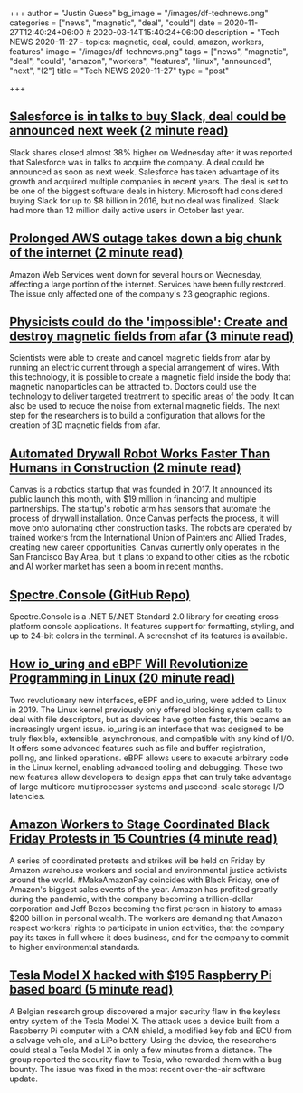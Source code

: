 +++
author = "Justin Guese"
bg_image = "/images/df-technews.png"
categories = ["news", "magnetic", "deal", "could"]
date = 2020-11-27T12:40:24+06:00 # 2020-03-14T15:40:24+06:00
description = "Tech NEWS 2020-11-27 - topics: magnetic, deal, could, amazon, workers, features"
image = "/images/df-technews.png"
tags = ["news", "magnetic", "deal", "could", "amazon", "workers", "features", "linux", "announced", "next", "(2"]
title = "Tech NEWS 2020-11-27"
type = "post"

+++

## [Salesforce is in talks to buy Slack, deal could be announced next week (2 minute read)](https://www.cnbc.com/2020/11/25/slack-shares-jump-following-report-of-possible-salesforce-acquisition.html/1/010001760962fa9a-c60e77d0-7ee4-4433-9e81-1925e0cd9370-000000/Fi_hubctrC7unoE8oWUILEL9FNYyCzd6APsSTkUsB70=169)

Slack shares closed almost 38% higher on Wednesday after it was reported that Salesforce was in talks to acquire the company. A deal could be announced as soon as next week. Salesforce has taken advantage of its growth and acquired multiple companies in recent years. The deal is set to be one of the biggest software deals in history. Microsoft had considered buying Slack for up to $8 billion in 2016, but no deal was finalized. Slack had more than 12 million daily active users in October last year.

## [Prolonged AWS outage takes down a big chunk of the internet (2 minute read)](https://www.theverge.com/2020/11/25/21719396/amazon-web-services-aws-outage-down-internet/1/010001760962fa9a-c60e77d0-7ee4-4433-9e81-1925e0cd9370-000000/fnWwX42KQp4GpncYBQc3CYPouGVwO_0A3QlLNSl4PZ8=169)

Amazon Web Services went down for several hours on Wednesday, affecting a large portion of the internet. Services have been fully restored. The issue only affected one of the company's 23 geographic regions.

## [Physicists could do the 'impossible': Create and destroy magnetic fields from afar (3 minute read)](https://www.livescience.com/magnetic-fields-created-from-afar.html/1/010001760962fa9a-c60e77d0-7ee4-4433-9e81-1925e0cd9370-000000/ZSzxLL-RCynVY6UMdHiF0lWpSa_IdttD2Bsl14d4GlU=169)

Scientists were able to create and cancel magnetic fields from afar by running an electric current through a special arrangement of wires. With this technology, it is possible to create a magnetic field inside the body that magnetic nanoparticles can be attracted to. Doctors could use the technology to deliver targeted treatment to specific areas of the body. It can also be used to reduce the noise from external magnetic fields. The next step for the researchers is to build a configuration that allows for the creation of 3D magnetic fields from afar.

## [Automated Drywall Robot Works Faster Than Humans in Construction (2 minute read)](https://interestingengineering.com/automated-drywall-robot-works-faster-than-humans-in-construction/1/010001760962fa9a-c60e77d0-7ee4-4433-9e81-1925e0cd9370-000000/YkCjyJVfDjd5l3O3MBVXj7ubwWpC2Ojii2bpMaRUDDM=169)

Canvas is a robotics startup that was founded in 2017. It announced its public launch this month, with $19 million in financing and multiple partnerships. The startup's robotic arm has sensors that automate the process of drywall installation. Once Canvas perfects the process, it will move onto automating other construction tasks. The robots are operated by trained workers from the International Union of Painters and Allied Trades, creating new career opportunities. Canvas currently only operates in the San Francisco Bay Area, but it plans to expand to other cities as the robotic and AI worker market has seen a boom in recent months.

## [Spectre.Console (GitHub Repo)](https://github.com/spectresystems/spectre.console/1/010001760962fa9a-c60e77d0-7ee4-4433-9e81-1925e0cd9370-000000/hoyNlt1vvHSy7t-d0VE2bfgMMIEYYPfN1RPfF3amRzs=169)

Spectre.Console is a .NET 5/.NET Standard 2.0 library for creating cross-platform console applications. It features support for formatting, styling, and up to 24-bit colors in the terminal. A screenshot of its features is available.

## [How io_uring and eBPF Will Revolutionize Programming in Linux (20 minute read)](https://www.scylladb.com/2020/05/05/how-io_uring-and-ebpf-will-revolutionize-programming-in-linux//1/010001760962fa9a-c60e77d0-7ee4-4433-9e81-1925e0cd9370-000000/Lk_xegnvMufyKGodffIbzk1yHLUxQlVvyk8KrGfrXiY=169)

Two revolutionary new interfaces, eBPF and io_uring, were added to Linux in 2019. The Linux kernel previously only offered blocking system calls to deal with file descriptors, but as devices have gotten faster, this became an increasingly urgent issue. io_uring is an interface that was designed to be truly flexible, extensible, asynchronous, and compatible with any kind of I/O. It offers some advanced features such as file and buffer registration, polling, and linked operations. eBPF allows users to execute arbitrary code in the Linux kernel, enabling advanced tooling and debugging. These two new features allow developers to design apps that can truly take advantage of large multicore multiprocessor systems and  µsecond-scale storage I/O latencies.

## [Amazon Workers to Stage Coordinated Black Friday Protests in 15 Countries (4 minute read)](https://www.vice.com/en/article/epdvzp/amazon-workers-to-stage-coordinated-black-friday-protests-in-12-countries/1/010001760962fa9a-c60e77d0-7ee4-4433-9e81-1925e0cd9370-000000/xl3HgrpfNZPkSQsmTdLjoLEQaSl44Zu4NaYSMKmdPuk=169)

A series of coordinated protests and strikes will be held on Friday by Amazon warehouse workers and social and environmental justice activists around the world. #MakeAmazonPay coincides with Black Friday, one of Amazon's biggest sales events of the year. Amazon has profited greatly during the pandemic, with the company becoming a trillion-dollar corporation and Jeff Bezos becoming the first person in history to amass $200 billion in personal wealth. The workers are demanding that Amazon respect workers' rights to participate in union activities, that the company pay its taxes in full where it does business, and for the company to commit to higher environmental standards.

## [Tesla Model X hacked with $195 Raspberry Pi based board (5 minute read)](https://www.embedded.com/tesla-model-x-hacked-with-195-raspberry-pi-based-board//1/010001760962fa9a-c60e77d0-7ee4-4433-9e81-1925e0cd9370-000000/ZbUZ4PY5mKVT7lFFSquUjyzpbeRtx48FDVCYWc5qfSE=169)

A Belgian research group discovered a major security flaw in the keyless entry system of the Tesla Model X. The attack uses a device built from a Raspberry Pi computer with a CAN shield, a modified key fob and ECU from a salvage vehicle, and a LiPo battery. Using the device, the researchers could steal a Tesla Model X in only a few minutes from a distance. The group reported the security flaw to Tesla, who rewarded them with a bug bounty. The issue was fixed in the most recent over-the-air software update.

